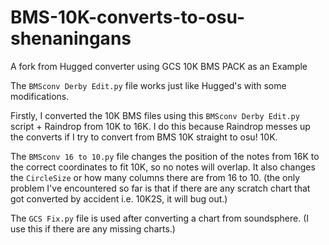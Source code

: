 # BMS-10K-converts-to-osu-shenaningans
A fork from Hugged converter using GCS 10K BMS PACK as an Example

The `BMSconv Derby Edit.py` file works just like Hugged's with some modifications.

Firstly, I converted the 10K BMS files using this `BMSconv Derby Edit.py` script + Raindrop from 10K to 16K. I do this because Raindrop messes up the converts if I try to convert from BMS 10K straight to osu! 10K.

The `BMSconv 16 to 10.py` file changes the position of the notes from 16K to the correct coordinates to fit 10K, so no notes will overlap. It also changes the `CircleSize` or how many columns there are from 16 to 10. (the only problem I've encountered so far is that if there are any scratch chart that got converted by accident i.e. 10K2S, it will bug out.)

The `GCS Fix.py` file is used after converting a chart from soundsphere. (I use this if there are any missing charts.)
